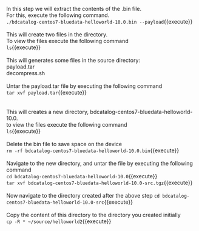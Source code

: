In this step we will extract the contents of the .bin file.
<br>For this, execute the following command.<br>
`./bdcatalog-centos7-bluedata-helloworld-10.0.bin --payload`{{execute}}
<br>
<br>
This will create two files in the directory. 
<br>To view the files execute the following command<br>
`ls`{{execute}}
<br><br>This will generates some files in the source directory:
<br>payload.tar
<br>decompress.sh
<br><br>Untar the payload.tar file by executing the following command
<br>`tar xvf payload.tar`{{execute}}<br>
<br><br>This will creates a new directory, bdcatalog-centos7-bluedata-helloworld-10.0. 
<br>to view the files execute the following command<br>
`ls`{{execute}}
<br><br>Delete the bin file to save space on the device<br>
`rm -rf bdcatalog-centos7-bluedata-helloworld-10.0.bin`{{execute}}
<br><br>Navigate to the new directory, and untar the file by executing the following command
<br>`cd bdcatalog-centos7-bluedata-helloworld-10.0`{{execute}}
<br>
`tar xvf bdcatalog-centos7-bluedata-helloworld-10.0-src.tgz`{{execute}}
<br><br>Now navigate to the directory created after the above step
`cd bdcatalog-centos7-bluedata-helloworld-10.0-src`{{execute}}
<br><br>
Copy the content of this directory to the directory you created initially<br>
`cp -R * ~/source/helloworld2`{{execute}}
